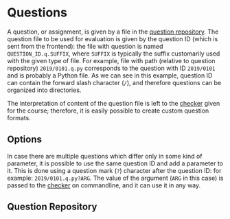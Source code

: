 # Questions

A question, or assignment, is given by a file in the [question
repository][qrep].
The question file to be used for evaluation is given by the question ID (which
is sent from the frontend): the file with question is named
`QUESTION_ID.q.SUFFIX`, where `SUFFIX` is typically the suffix customarily used
with the given type of file.
For example, file with path (relative to question repository) `2019/0101.q.py`
corresponds to the question with ID `2019/0101` and is probably a Python file.
As we can see in this example, question ID can contain the forward slash
character (`/`), and therefore questions can be organized into directories.

The interpretation of content of the question file is left to the
[checker][checker] given for the course; therefore, it is easily possible to
create custom question formats.

## Options

In case there are multiple questions which differ only in some kind of
parameter, it is possible to use the same question ID and add a parameter to
it.
This is done using a question mark (`?`) character after the question ID: for
example: `2019/0101.q.py?ARG`.
The value of the argument (`ARG` in this case) is passed to the
[checker][checker] on commandline, and it can use it in any way.

## Question Repository

[qrep]: #question-repository
[checker]: checkers.md
